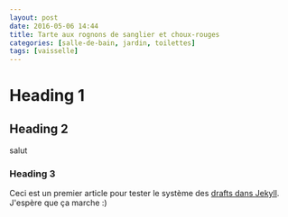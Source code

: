 ```yaml
---
layout: post
date: 2016-05-06 14:44
title: Tarte aux rognons de sanglier et choux-rouges
categories:	[salle-de-bain, jardin, toilettes]
tags: [vaisselle]
---
```


# Heading 1

## Heading 2
salut

### Heading 3
Ceci est un premier article pour tester le système des <a href="https://jekyllrb.com/docs/drafts/" target="_blank">drafts dans Jekyll</a>. J'espère que ça marche :)